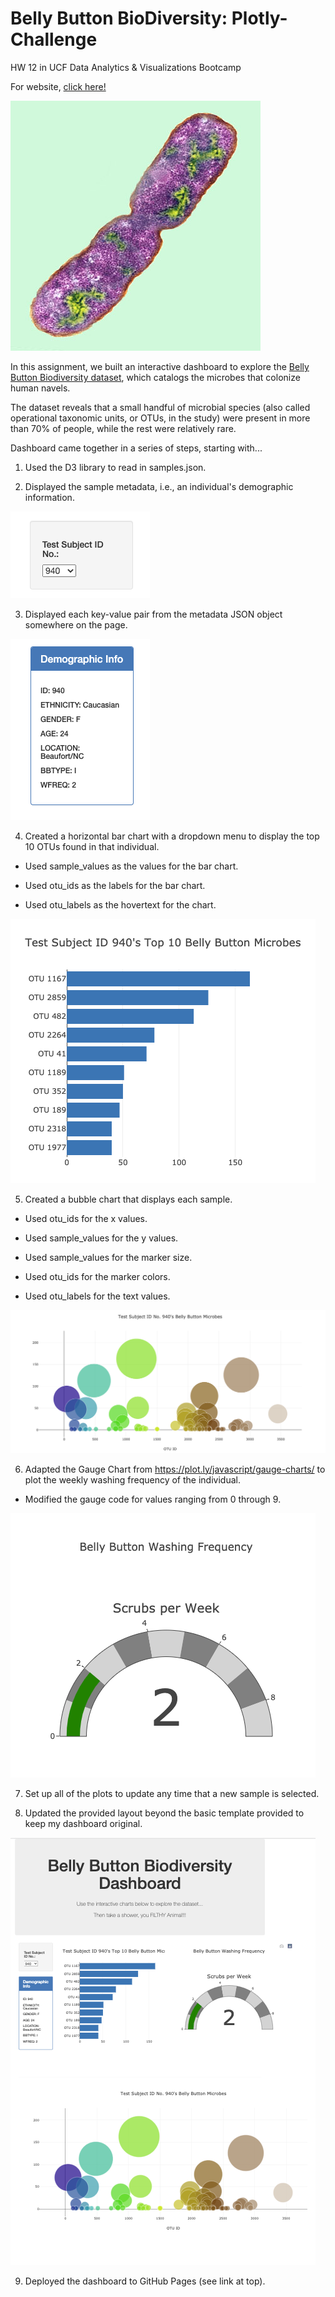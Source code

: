 # Belly Button BioDiversity: Plotly-Challenge
HW 12 in UCF Data Analytics &amp; Visualizations Bootcamp

For website, [click here!](https://sofiaas1.github.io/Plotly-Challenge/)

![bacteria](Images/bacteria.jpg)

In this assignment, we built an interactive dashboard to explore the [Belly Button Biodiversity dataset](http://robdunnlab.com/projects/belly-button-biodiversity/), which catalogs the microbes that colonize human navels.

The dataset reveals that a small handful of microbial species (also called operational taxonomic units, or OTUs, in the study) were present in more than 70% of people, while the rest were relatively rare.

Dashboard came together in a series of steps, starting with...

1. Used the D3 library to read in samples.json.

2. Displayed the sample metadata, i.e., an individual's demographic information.

![id](Images/id.png)

3. Displayed each key-value pair from the metadata JSON object somewhere on the page.

![info](Images/info.png)

4. Created a horizontal bar chart with a dropdown menu to display the top 10 OTUs found in that individual.

* Used sample_values as the values for the bar chart.

* Used otu_ids as the labels for the bar chart.

* Used otu_labels as the hovertext for the chart.

![bar](Images/bar.png)

5. Created a bubble chart that displays each sample.
* Used otu_ids for the x values.

* Used sample_values for the y values.

* Used sample_values for the marker size.

* Used otu_ids for the marker colors.

* Used otu_labels for the text values.

![bubble](Images/bubble.png)

6. Adapted the Gauge Chart from https://plot.ly/javascript/gauge-charts/ to plot the weekly washing frequency of the individual.
* Modified the gauge code for values ranging from 0 through 9.

![gaga](Images/gaga.png)

7. Set up all of the plots to update any time that a new sample is selected.

8. Updated the provided layout beyond the basic template provided to keep my dashboard original.

![mypage](Images/mypage.png)

9. Deployed the dashboard to GitHub Pages (see link at top).
